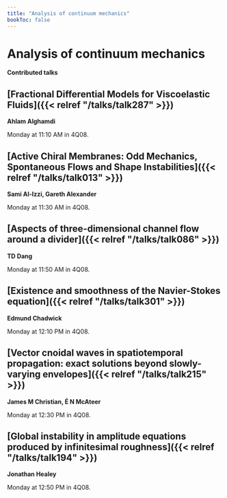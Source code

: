 ```yaml
---
title: "Analysis of continuum mechanics"
bookToc: false
---
```


# Analysis of continuum mechanics

**Contributed talks**


## [Fractional Differential Models for Viscoelastic Fluids]({{< relref "/talks/talk287" >}})

**Ahlam Alghamdi**

Monday at 11:10 AM in 4Q08.


## [Active Chiral Membranes: Odd Mechanics, Spontaneous Flows and Shape Instabilities]({{< relref "/talks/talk013" >}})

**Sami Al-Izzi, Gareth Alexander**

Monday at 11:30 AM in 4Q08.


## [Aspects of three-dimensional channel flow around a divider]({{< relref "/talks/talk086" >}})

**TD Dang**

Monday at 11:50 AM in 4Q08.


## [Existence and smoothness of the Navier-Stokes equation]({{< relref "/talks/talk301" >}})

**Edmund Chadwick**

Monday at 12:10 PM in 4Q08.


## [Vector cnoidal waves in spatiotemporal propagation: exact solutions beyond slowly-varying envelopes]({{< relref "/talks/talk215" >}})

**James M Christian, É N McAteer**

Monday at 12:30 PM in 4Q08.


## [Global instability in amplitude equations produced by infinitesimal roughness]({{< relref "/talks/talk194" >}})

**Jonathan Healey**

Monday at 12:50 PM in 4Q08.


